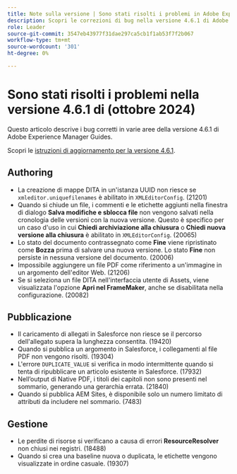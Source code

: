 ```yaml
---
title: Note sulla versione | Sono stati risolti i problemi in Adobe Experience Manager Guides versione 4.6.1
description: Scopri le correzioni di bug nella versione 4.6.1 di Adobe Experience Manager Guides
role: Leader
source-git-commit: 3547eb43977f31dae297ca5cb1f1ab53f7f2b067
workflow-type: tm+mt
source-wordcount: '301'
ht-degree: 0%

---
```



# Sono stati risolti i problemi nella versione 4.6.1 di (ottobre 2024)


Questo articolo descrive i bug corretti in varie aree della versione 4.6.1 di Adobe Experience Manager Guides.

Scopri le [istruzioni di aggiornamento per la versione 4.6.1](upgrade-instructions-4-6-1.md).

## Authoring

- La creazione di mappe DITA in un&#39;istanza UUID non riesce se `xmleditor.uniquefilenames` è abilitato in `XMLEditorConfig`. (21201)
- Quando si chiude un file, i commenti e le etichette aggiunti nella finestra di dialogo **Salva modifiche e sblocca file** non vengono salvati nella cronologia delle versioni con la nuova versione. Questo è specifico per un caso d&#39;uso in cui **Chiedi archiviazione alla chiusura** o **Chiedi nuova versione alla chiusura** è abilitato in `XMLEditorConfig`. (20065)
- Lo stato del documento contrassegnato come **Fine** viene ripristinato come **Bozza** prima di salvare una nuova versione. Lo stato **Fine** non persiste in nessuna versione del documento. (20006)
- Impossibile aggiungere un file PDF come riferimento a un&#39;immagine in un argomento dell&#39;editor Web. (21206)
- Se si seleziona un file DITA nell&#39;interfaccia utente di Assets, viene visualizzata l&#39;opzione **Apri nel FrameMaker**, anche se disabilitata nella configurazione. (20082)


## Pubblicazione

- Il caricamento di allegati in Salesforce non riesce se il percorso dell&#39;allegato supera la lunghezza consentita. (19420)
- Quando si pubblica un argomento in Salesforce, i collegamenti al file PDF non vengono risolti. (19304)
- L&#39;errore `DUPLICATE_VALUE` si verifica in modo intermittente quando si tenta di ripubblicare un articolo esistente in Salesforce. (17932)
- Nell’output di Native PDF, i titoli dei capitoli non sono presenti nel sommario, generando una gerarchia errata. (21840)
- Quando si pubblica AEM Sites, è disponibile solo un numero limitato di attributi da includere nel sommario. (7483)

## Gestione

- Le perdite di risorse si verificano a causa di errori **ResourceResolver** non chiusi nei registri. (18488)
- Quando si crea una baseline nuova o duplicata, le etichette vengono visualizzate in ordine casuale. (19307)









